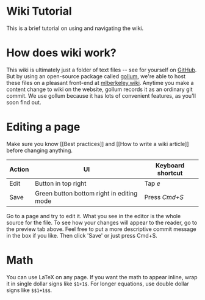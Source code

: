 # Wiki Tutorial

This is a brief tutorial on using and navigating the wiki. 

# How does wiki work?

This wiki is ultimately just a folder of text files -- see for yourself on [GitHub](https://github.com/mlberkeley/wiki). But by using an open-source package called [gollum](https://github.com/gollum/gollum), we're able to host these files on a pleasant front-end at [mlberkeley.wiki](https://mlberkeley.wiki/Home). Anytime you make a content change to wiki on the website, gollum records it as an ordinary git commit. We use gollum because it has lots of convenient features, as you'll soon find out.

# Editing a page

Make sure you know [[Best practices]] and [[How to write a wiki article]] before changing anything.

|Action|UI|Keyboard shortcut|
|------|--|---------------|
|Edit|Button in top right|Tap _e_|
|Save|Green button bottom right in editing mode|Press _Cmd+S_|

Go to a page and try to edit it. What you see in the editor is the whole source for the file. To see how your changes will appear to the reader, go to the preview tab above. Feel free to put a more descriptive commit message in the box if you like. Then click 'Save' or just press Cmd+S.

# Math

You can use LaTeX on any page. If you want the math to appear inline, wrap it in single dollar signs like `$1+1$`. For longer equations, use double dollar signs like `$$1+1$$`.